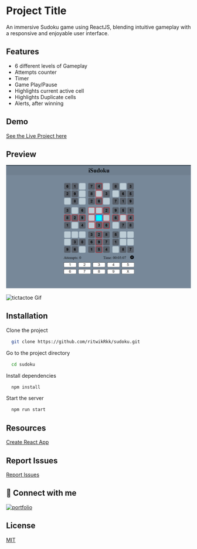 
# Project Title

An immersive Sudoku game using ReactJS, blending intuitive gameplay with a responsive and enjoyable user interface.

## Features

- 6 different levels of Gameplay
- Attempts counter
- Timer
- Game Play/Pause
- Highlights current active cell
- Highlights Duplicate cells
- Alerts, after winning


## Demo

[See the Live Project here](https://isudoku.vercel.app/)

## Preview
![tictactoe Screenshot](https://raw.githubusercontent.com/ritwikRkk/images-db/main/isudoku/isudoku.png)

![tictactoe Gif](https://raw.githubusercontent.com/ritwikRkk/images-db/main/isudoku/isudoku.gif)
## Installation

Clone the project

```bash
  git clone https://github.com/ritwikRkk/sudoku.git
```

Go to the project directory

```bash
  cd sudoku
```

Install dependencies

```bash
  npm install
```

Start the server

```bash
  npm run start
```


## Resources
[Create React App](https://create-react-app.dev/docs/getting-started)
## Report Issues
[Report Issues](https://github.com/ritwikRkk/sudoku/issues/new)
## 🔗 Connect with me
[![portfolio](https://img.shields.io/badge/my_portfolio-000?style=for-the-badge&logo=ko-fi&logoColor=white)](https://portfolio-ritwik.vercel.app/)



## License

[MIT](https://choosealicense.com/licenses/mit/)

